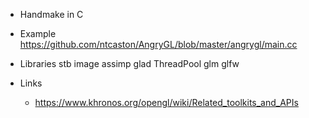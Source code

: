 - Handmake in C

- Example
  https://github.com/ntcaston/AngryGL/blob/master/angrygl/main.cc
- Libraries
  stb image
  assimp
  glad
  ThreadPool
  glm
  glfw
- Links
  - https://www.khronos.org/opengl/wiki/Related_toolkits_and_APIs
